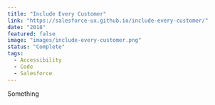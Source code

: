```yaml
---
title: "Include Every Customer"
link: "https://salesforce-ux.github.io/include-every-customer/"
date: "2018"
featured: false
image: "images/include-every-customer.png"
status: "Complete"
tags:
  - Accessibility
  - Code
  - Salesforce
---
```

Something